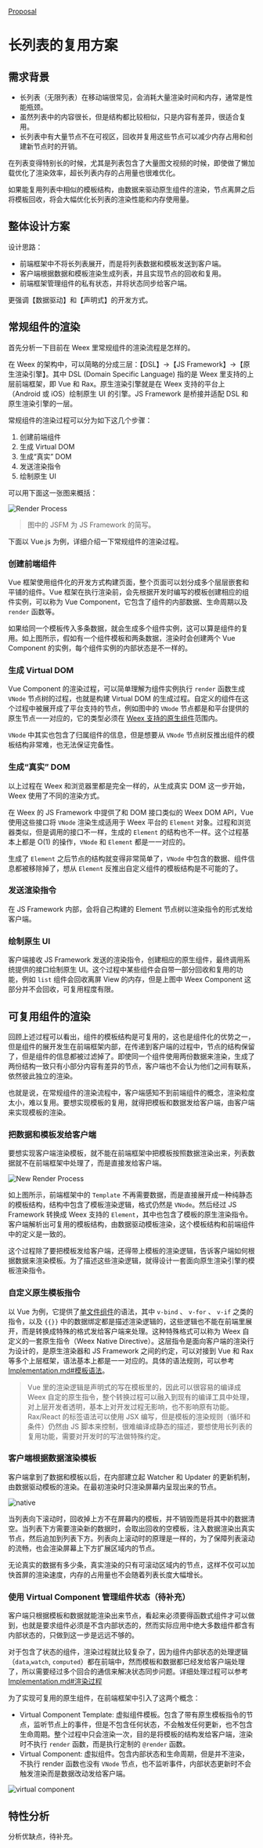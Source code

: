 [Proposal](https://github.com/Hanks10100/incubator-weex/issues/1)

# 长列表的复用方案

## 需求背景

+ 长列表（无限列表）在移动端很常见，会消耗大量渲染时间和内存，通常是性能瓶颈。
+ 虽然列表中的内容很长，但是结构都比较相似，只是内容有差异，很适合复用。
+ 长列表中有大量节点不在可视区，回收并复用这些节点可以减少内存占用和创建新节点时的开销。

在列表变得特别长的时候，尤其是列表包含了大量图文视频的时候，即使做了懒加载优化了渲染效率，超长列表内存的占用量也很难优化。

如果能复用列表中相似的模板结构，由数据来驱动原生组件的渲染，节点离屏之后将模板回收，将会大幅优化长列表的渲染性能和内存使用量。

## 整体设计方案

设计思路：

+ 前端框架中不将长列表展开，而是将列表数据和模板发送到客户端。
+ 客户端根据数据和模板渲染生成列表，并且实现节点的回收和复用。
+ 前端框架管理组件的私有状态，并将状态同步给客户端。

更强调【数据驱动】和【声明式】的开发方式。

## 常规组件的渲染

首先分析一下目前在 Weex 里常规组件的渲染流程是怎样的。

在 Weex 的架构中，可以简略的分成三层：【DSL】->【JS Framework】->【原生渲染引擎】。其中 DSL (Domain Specific Language) 指的是 Weex 里支持的上层前端框架，即 Vue 和 Rax。原生渲染引擎就是在 Weex 支持的平台上（Android 或 iOS）绘制原生 UI 的引擎。JS Framework 是桥接并适配 DSL 和原生渲染引擎的一层。

常规组件的渲染过程可以分为如下这几个步骤：

1. 创建前端组件
2. 生成 Virtual DOM
3. 生成“真实” DOM
4. 发送渲染指令
5. 绘制原生 UI

可以用下面这一张图来概括：

![Render Process](./images/render-process.png)

> 图中的 JSFM 为 JS Framework 的简写。

下面以 Vue.js 为例，详细介绍一下常规组件的渲染过程。

### 创建前端组件

Vue 框架使用组件化的开发方式构建页面，整个页面可以划分成多个层层嵌套和平铺的组件。Vue 框架在执行渲染前，会先根据开发时编写的模板创建相应的组件实例，可以称为 Vue Component，它包含了组件的内部数据、生命周期以及 `render` 函数等。

如果给同一个模板传入多条数据，就会生成多个组件实例，这可以算是组件的复用。如上图所示，假如有一个组件模板和两条数据，渲染时会创建两个 Vue Component 的实例，每个组件实例的内部状态是不一样的。

### 生成 Virtual DOM

Vue Component 的渲染过程，可以简单理解为组件实例执行 `render` 函数生成 `VNode` 节点树的过程，也就是构建 Virtual DOM 的生成过程。自定义的组件在这个过程中被展开成了平台支持的节点，例如图中的 `VNode` 节点都是和平台提供的原生节点一一对应的，它的类型必须在 [Weex 支持的原生组件](http://weex-project.io/references/components/index.html)范围内。

`VNode` 中其实也包含了归属组件的信息，但是想要从 `VNode` 节点树反推出组件的模板结构非常难，也无法保证完备性。

### 生成“真实” DOM

以上过程在 Weex 和浏览器里都是完全一样的，从生成真实 DOM 这一步开始，Weex 使用了不同的渲染方式。

在 Weex 的 JS Framework 中提供了和 DOM 接口类似的 Weex DOM API，Vue 使用这些接口将 `VNode` 渲染生成适用于 Weex 平台的 `Element` 对象。过程和浏览器类似，但是调用的接口不一样，生成的 `Element` 的结构也不一样。这个过程基本上都是 O(1) 的操作，`VNode` 和 `Element` 都是一一对应的。

生成了 `Element` 之后节点的结构就变得非常简单了，`VNode` 中包含的数据、组件信息都被移除掉了，想从 `Element` 反推出自定义组件的模板结构是不可能的了。

### 发送渲染指令

在 JS Framework 内部，会将自己构建的 Element 节点树以渲染指令的形式发给客户端。

### 绘制原生 UI

客户端接收 JS Framework 发送的渲染指令，创建相应的原生组件，最终调用系统提供的接口绘制原生 UI。这个过程中某些组件会自带一部分回收和复用的功能，例如 `list` 组件会回收离屏 View 的内存，但是上图中 Weex Component 这部分并不会回收，可复用程度有限。

## 可复用组件的渲染

回顾上述过程可以看出，组件的模板结构是可复用的，这也是组件化的优势之一，但是组件的展开发生在前端框架内部，在传递到客户端的过程中，节点的结构保留了，但是组件的信息都被过滤掉了。即使同一个组件使用两份数据来渲染，生成了两份结构一致只有小部分内容有差异的节点，客户端也不会认为他们之间有联系，依然彼此独立的渲染。

也就是说，在常规组件的渲染流程中，客户端感知不到前端组件的概念，渲染粒度太小，难以复用。要想实现模板的复用，就得把模板和数据发给客户端，由客户端来实现模板的渲染。

### 把数据和模板发给客户端

要想实现客户端渲染模板，就不能在前端框架中把模板按照数据渲染出来，列表数据就不在前端框架中处理了，而是直接发给客户端。

![New Render Process](./images/new-render-process.png)

如上图所示，前端框架中的 `Template` 不再需要数据，而是直接展开成一种纯静态的模板结构，结构中包含了模板渲染逻辑，格式仍然是 `VNode`。然后经过 JS Framework 转换成 Weex 支持的 `Element`，其中也包含了模板的原生渲染指令。客户端解析出可复用的模板结构，由数据驱动模板渲染，这个模板结构和前端组件中的定义是一致的。

这个过程除了要把模板发给客户端，还得带上模板的渲染逻辑，告诉客户端如何根据数据来渲染模板。为了描述这些渲染逻辑，就得设计一套面向原生渲染引擎的模板渲染指令。

### 自定义原生模板指令

以 Vue 为例，它提供了[单文件组件](https://cn.vuejs.org/v2/guide/single-file-components.html)的语法，其中 `v-bind` 、 `v-for` 、 `v-if` 之类的指令，以及 `{{}}` 中的数据绑定都是描述渲染逻辑的，这些逻辑也不能在前端里展开，而是转换成特殊的格式发给客户端来处理。这种特殊格式可以称为 Weex 自定义的一套原生指令（Weex Native Directive）。这层指令是面向客户端的渲染行为设计的，是原生渲染器和 JS Framework 之间的约定，可以对接到 Vue 和 Rax 等多个上层框架，语法基本上都是一一对应的。具体的语法规则，可以参考 [Implementation.md#模板语法](./Implementation.md#%E6%A8%A1%E6%9D%BF%E8%AF%AD%E6%B3%95)。

> Vue 里的渲染逻辑是声明式的写在模板里的，因此可以很容易的编译成 Weex 自定的原生指令，整个转换过程可以融入到现有的编译工具中处理，对上层开发者透明，基本上对开发过程无影响，也不影响原有功能。 Rax/React 的标签语法可以使用 JSX 编写，但是模板的渲染规则（循环和条件）仍然由 JS 脚本来控制，很难编译成静态的描述，要想使用长列表的复用功能，需要对开发时的写法做特殊约定。

### 客户端根据数据渲染模板

客户端拿到了数据和模板以后，在内部建立起 Watcher 和 Updater 的更新机制，由数据驱动模板的渲染。在最初渲染时只渲染屏幕内呈现出来的节点。

![native](./images/native-watcher.png)

当列表向下滚动时，回收掉上方不在屏幕内的模板，并不销毁而是将其中的数据清空。当列表下方需要渲染新的数据时，会取出回收的空模板，注入数据渲染出真实节点，然后追加到列表下方。列表向上滚动时的原理是一样的，为了保障列表滚动的流畅，也会渲染屏幕上下方扩展区域内的节点。

无论真实的数据有多少条，真实渲染的只有可滚动区域内的节点，这样不仅可以加快首屏的渲染速度，内存的占用量也不会随着列表长度大幅增长。

### 使用 Virtual Component 管理组件状态（待补充）

客户端只根据模板和数据就能渲染出来节点，看起来必须要得函数式组件才可以做到，也就是要求组件必须是不含内部状态的，然而实际应用中绝大多数组件都含有内部状态的，只做到这一步是远远不够的。

对于包含了状态的组件，渲染过程就比较复杂了，因为组件内部状态的处理逻辑（`data`,`watch`, `computed`）都在前端中，然而模板和数据都已经发给客户端处理了，所以需要经过多个回合的通信来解决状态同步问题。详细处理过程可以参考 [Implementation.md#渲染过程](Implementation.md#%E6%B8%B2%E6%9F%93%E8%BF%87%E7%A8%8B)

为了实现可复用的原生组件，在前端框架中引入了这两个概念：

+ Virtual Component Template: 虚拟组件模板。包含了带有原生模板指令的节点，监听节点上的事件，但是不包含任何状态，不会触发任何更新，也不包含生命周期。整个过程中只会渲染一次，目的是将模板的结构发给客户端，渲染时不执行 `render` 函数，而是执行定制的 `@render` 函数。
+ Virtual Component: 虚拟组件。包含内部状态和生命周期，但是并不渲染，不执行 render 函数也没有 `VNode` 节点，也不监听事件，内部状态更新时不会触发渲染而是数据改动发给客户端。

![virtual component](./images/virtual-component.png)


## 特性分析

分析优缺点，待补充。
